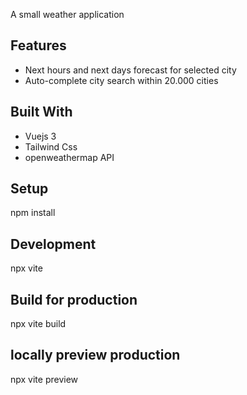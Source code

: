 A small weather application

## Features
* Next hours and next days forecast for selected city
* Auto-complete city search within 20.000 cities

## Built With
* Vuejs 3
* Tailwind Css
* openweathermap API

## Setup
npm install

## Development
npx vite

## Build for production
npx vite build

## locally preview production
npx vite preview

